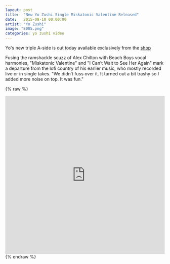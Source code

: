 ```yaml
---
layout: post
title:  "New Yo Zushi Single Miskatonic Valentine Released"
date:   2015-08-10 00:00:00
artist: "Yo Zushi"
image: "E005.png"
categories: yo zushi video
---
```

Yo's new triple A-side is out today available exclusively from the [shop](http://shop.eidolarecords.co.uk/products/556798)

Fusing the ramshackle scuzz of Alex Chilton with Beach Boys vocal harmonies, "Miskatonic Valentine" and "I Can’t Wait to See Her Again" mark a departure from the lofi country of his earlier music, who mostly recorded live or in single takes. "We didn’t fuss over it. It turned out a bit trashy so I added more noise on top. It was fun."

{% raw %}
<iframe width="100%" height="500px" src="https://www.youtube.com/embed/uWydvoiH7Eg?list=PL-rN2vJjlcBIA623Rw9p-IcSAWQA4Ro64" frameborder="0" allowfullscreen></iframe>
{% endraw %}
